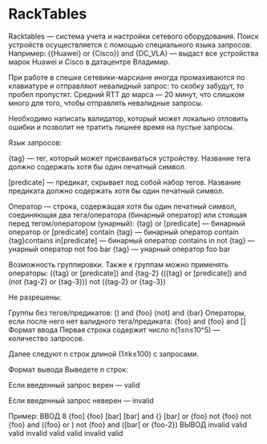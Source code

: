 # RackTables
Racktables — система учета и настройки сетевого оборудования. Поиск устройств осуществляется с помощью специального языка запросов. Например: ({Huawei} or {Cisco}) and {DC_VLA} — выдаст все устройства марок Huawei и Cisco в датацентре Владимир.

При работе в спешке сетевики-марсиане иногда промахиваются по клавиатуре и отправляют невалидный запрос: то скобку забудут, то пробел пропустят. Средний RTT до марса — 20 минут, что слишком много для того, чтобы отправлять невалидные запросы.

Необходимо написать валидатор, который может локально отловить ошибки и позволит не тратить лишнее время на пустые запросы.

Язык запросов:

{tag} — тег, который может присваиваться устройству. Название тега должно содержать хотя бы один печатный символ.

[predicate] — предикат, скрывает под собой набор тегов. Название предиката должно содержать хотя бы один печатный символ.

Оператор — строка, содержащая хотя бы один печатный символ, соединяющая два тега/оператора (бинарный оператор) или стоящая перед тегом/оператором (унарный):
{tag} or [predicate] — бинарный оператор or
[predicate] contain {tag} — бинарный оператор contain
{tag}contains in[predicate] — бинарный оператор contains in
not {tag} — унарный оператор not
foo bar {tag} — унарный оператор foo bar

Возможность группировки. Также к группам можно применять операторы:
({tag} or [predicate]) and {tag-2}
(({tag} or [predicate]) and (not {tag-2} or {tag-3}))
not ({tag-2} or {tag-3})

Не разрешены:

Группы без тегов/предикатов:
() and {foo}
(not) and {bar}
Операторы, если после него нет валидного тега/предиката:
{foo} and
{foo} and []
Формат ввода
Первая строка содержит число n(1≤n≤10^5) — количество запросов.

Далее следуют n строк длиной (1≤k≤100) с запросами.

Формат вывода
Выведете n строк:

Если введенный запрос верен — valid

Если введенный запрос неверен — invalid

Пример:
ВВОД
8
{foo]
{foo}
[bar]
[bar] and {}
[bar] or {foo}
not {foo}
not {foo} and ({foo}  or )
not {foo} and ([bar] or {foo-2})
ВЫВОД
invalid
valid
valid
invalid
valid
valid
invalid
valid
